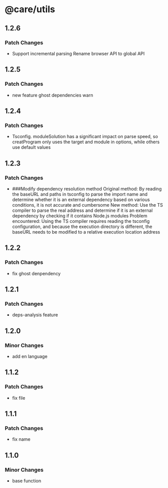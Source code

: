 # @care/utils

## 1.2.6

### Patch Changes

- Support incremental parsing
  Rename browser API to global API

## 1.2.5

### Patch Changes

- new feature ghost dependencies warn

## 1.2.4

### Patch Changes

- Tsconfig. moduleSolution has a significant impact on parse speed, so creatProgram only uses the target and module in options, while others use default values

## 1.2.3

### Patch Changes

- ###Modify dependency resolution method
  Original method: By reading the baseURL and paths in tsconfig to parse the import name and determine whether it is an external dependency based on various conditions, it is not accurate and cumbersome
  New method: Use the TS compiler to parse the real address and determine if it is an external dependency by checking if it contains Node.js modules
  Problem encountered: Using the TS compiler requires reading the tsconfig configuration, and because the execution directory is different, the baseURL needs to be modified to a relative execution location address

## 1.2.2

### Patch Changes

- fix ghost denpendency

## 1.2.1

### Patch Changes

- deps-analysis feature

## 1.2.0

### Minor Changes

- add en language

## 1.1.2

### Patch Changes

- fix file

## 1.1.1

### Patch Changes

- fix name

## 1.1.0

### Minor Changes

- base function
